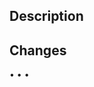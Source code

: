 ## Description
<!-- If applicable, link related issues on first line (e.g., Closes #123, Fixes #456) -->
<!-- Brief description of what this PR does and why -->

## Changes
•
•
•
